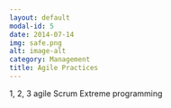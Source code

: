 ```yaml
---
layout: default
modal-id: 5
date: 2014-07-14
img: safe.png
alt: image-alt
category: Management
title: Agile Practices
---
```

1, 2, 3 agile
Scrum
Extreme programming

